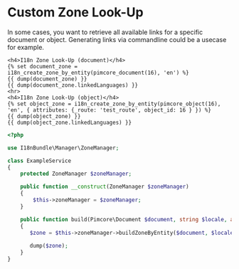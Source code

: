 # Custom Zone Look-Up
In some cases, you want to retrieve all available links for a specific document or object.
Generating links via commandline could be a usecase for example. 

```twig
<h4>I18n Zone Look-Up (document)</h4>
{% set document_zone = i18n_create_zone_by_entity(pimcore_document(16), 'en') %}
{{ dump(document_zone) }}
{{ dump(document_zone.linkedLanguages) }}
<hr>
<h4>I18n Zone Look-Up (object)</h4>
{% set object_zone = i18n_create_zone_by_entity(pimcore_object(16), 'en', { attributes: {_route: 'test_route', object_id: 16 } }) %}
{{ dump(object_zone) }}
{{ dump(object_zone.linkedLanguages) }}
```

```php
<?php

use I18nBundle\Manager\ZoneManager;

class ExampleService
{
    protected ZoneManager $zoneManager;

    public function __construct(ZoneManager $zoneManager)
    {
        $this->zoneManager = $zoneManager;
    }

    public function build(Pimcore\Document $document, string $locale, array $routeParams)
    {
       $zone = $this->zoneManager->buildZoneByEntity($document, $locale, $routeParams);
       
       dump($zone);
    }
}
```